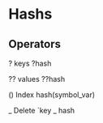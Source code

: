 
# Hashs

## Operators
? keys ?hash

?? values ??hash

() Index hash(symbol_var)

_ Delete \`key _ hash
